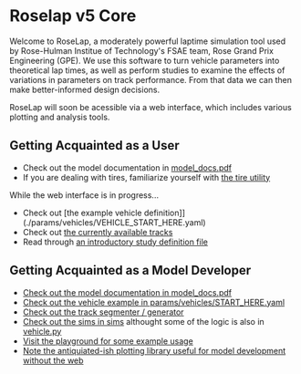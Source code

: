 # Roselap v5 Core
Welcome to RoseLap, a moderately powerful laptime simulation tool used by Rose-Hulman Institue of Technology's FSAE team, Rose Grand Prix Engineering (GPE). We use this software to turn vehicle parameters into theoretical lap times, as well as perform studies to examine the effects of variations in parameters on track performance. From that data we can then make better-informed design decisions.

RoseLap will soon be acessible via a web interface, which includes various plotting and analysis tools.

## Getting Acquainted as a User

- Check out the model documentation in [model_docs.pdf](model_docs.pdf)
- If you are dealing with tires, familiarize yourself with [the tire utility](./tire_utility)

While the web interface is in progress...

- Check out [the example vehicle definition]](./params/vehicles/VEHICLE_START_HERE.yaml)
- Check out [the currently available tracks](./params/tracks)
- Read through [an introductory study definition file](./params/STUDY_START_HERE.yaml)


## Getting Acquainted as a Model Developer

- [Check out the model documentation in model_docs.pdf](model_docs.pdf)
- [Check out the vehicle example in params/vehicles/START_HERE.yaml](./params/vehicles/START_HERE.yaml)
- [Check out the track segmenter / generator](./input_processing/track_segementation.py)
- [Check out the sims in sims](./sims) althought some of the logic is also in [vehicle.py](./input_processing/vehicle.py)
- [Visit the playground for some example usage](./playground.py)
- [Note the antiquiated-ish plotting library useful for model development without the web](./plottools.py)
